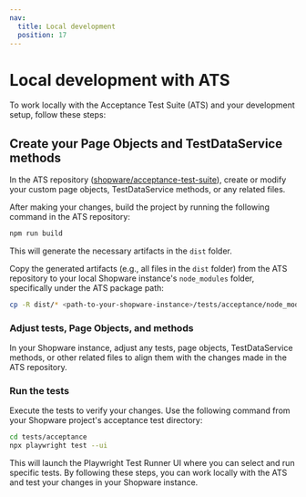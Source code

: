 ```yaml
---
nav:
  title: Local development
  position: 17
---
```


# Local development with ATS

To work locally with the Acceptance Test Suite (ATS) and your development setup, follow these steps:

## Create your Page Objects and TestDataService methods

In the ATS repository ([shopware/acceptance-test-suite](https://github.com/shopware/acceptance-test-suite)), create or modify your custom page objects, TestDataService methods, or any related files.

After making your changes, build the project by running the following command in the ATS repository:

```bash
npm run build
```

This will generate the necessary artifacts in the `dist` folder.

Copy the generated artifacts (e.g., all files in the `dist` folder) from the ATS repository to your local Shopware instance's `node_modules` folder, specifically under the ATS package path:

```bash
cp -R dist/* <path-to-your-shopware-instance>/tests/acceptance/node_modules/@shopware-ag/acceptance-test-suite/dist
````

### Adjust tests, Page Objects, and methods

In your Shopware instance, adjust any tests, page objects, TestDataService methods, or other related files to align them with the changes made in the ATS repository.

### Run the tests

Execute the tests to verify your changes. Use the following command from your Shopware project's acceptance test directory:

```bash
cd tests/acceptance
npx playwright test --ui
```

This will launch the Playwright Test Runner UI where you can select and run specific tests.
By following these steps, you can work locally with the ATS and test your changes in your Shopware instance.
